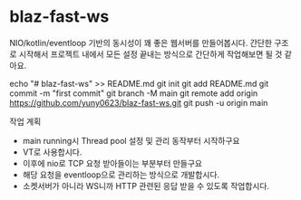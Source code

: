 # blaz-fast-ws 

NIO/kotlin/eventloop 기반의 동시성이 꽤 좋은 웹서버를 만들어봅시다.
간단한 구조로 시작해서 프로젝트 내에서 모든 설정 끝내는 방식으로 간단하게 작업해보면 될 것 같아요.

echo "# blaz-fast-ws" >> README.md
git init
git add README.md
git commit -m "first commit"
git branch -M main
git remote add origin https://github.com/yuny0623/blaz-fast-ws.git
git push -u origin main


작업 계획 
- main running시 Thread pool 설정 및 관리 동작부터 시작하구요
- VT로 사용합시다.
- 이후에 nio로 TCP 요청 받아들이는 부분부터 만들구요 
- 해당 요청을 eventloop으로 관리하는 방식으로 개발합시다. 
- 소켓서버가 아니라 WS니까 HTTP 관련된 응답 받을 수 있도록 작업합시다. 
